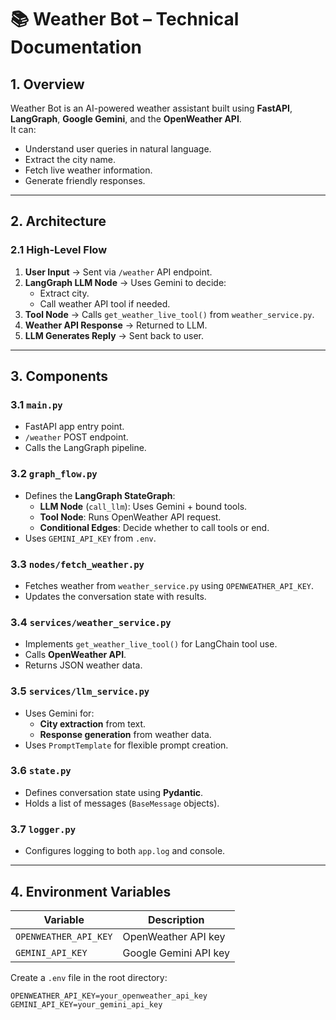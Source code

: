 # 📚 Weather Bot – Technical Documentation

## 1. Overview
Weather Bot is an AI-powered weather assistant built using **FastAPI**, **LangGraph**, **Google Gemini**, and the **OpenWeather API**.  
It can:
- Understand user queries in natural language.
- Extract the city name.
- Fetch live weather information.
- Generate friendly responses.

---

## 2. Architecture

### 2.1 High-Level Flow
1. **User Input** → Sent via `/weather` API endpoint.
2. **LangGraph LLM Node** → Uses Gemini to decide:
   - Extract city.
   - Call weather API tool if needed.
3. **Tool Node** → Calls `get_weather_live_tool()` from `weather_service.py`.
4. **Weather API Response** → Returned to LLM.
5. **LLM Generates Reply** → Sent back to user.

---

## 3. Components

### 3.1 `main.py`
- FastAPI app entry point.
- `/weather` POST endpoint.
- Calls the LangGraph pipeline.

### 3.2 `graph_flow.py`
- Defines the **LangGraph StateGraph**:
  - **LLM Node** (`call_llm`): Uses Gemini + bound tools.
  - **Tool Node**: Runs OpenWeather API request.
  - **Conditional Edges**: Decide whether to call tools or end.
- Uses `GEMINI_API_KEY` from `.env`.

### 3.3 `nodes/fetch_weather.py`
- Fetches weather from `weather_service.py` using `OPENWEATHER_API_KEY`.
- Updates the conversation state with results.

### 3.4 `services/weather_service.py`
- Implements `get_weather_live_tool()` for LangChain tool use.
- Calls **OpenWeather API**.
- Returns JSON weather data.

### 3.5 `services/llm_service.py`
- Uses Gemini for:
  - **City extraction** from text.
  - **Response generation** from weather data.
- Uses `PromptTemplate` for flexible prompt creation.

### 3.6 `state.py`
- Defines conversation state using **Pydantic**.
- Holds a list of messages (`BaseMessage` objects).

### 3.7 `logger.py`
- Configures logging to both `app.log` and console.

---

## 4. Environment Variables

| Variable              | Description                  |
|-----------------------|------------------------------|
| `OPENWEATHER_API_KEY` | OpenWeather API key           |
| `GEMINI_API_KEY`      | Google Gemini API key         |

Create a `.env` file in the root directory:

```env
OPENWEATHER_API_KEY=your_openweather_api_key
GEMINI_API_KEY=your_gemini_api_key
